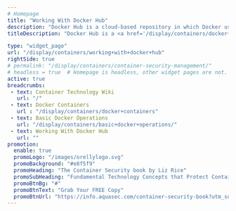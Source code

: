 ```yaml
---
# Homepage
title: "Working With Docker Hub"
description: "Docker Hub is a cloud-based repository in which Docker users and partners create, test, store and distribute container images. Through Docker Hub, a user can access public, open source image repositories, as well as use a space to create their own private repositories, automated build functions, and work groups. This page gathers resources about Docker Hub and how to push and pull container images to and from Docker Hub."
titleDescription: "Docker Hub is a <a href='/display/containers/docker+in+the+cloud> cloud-based</a> repository in which <a href='/display/containers/docker+containers'>Docker</a> users and partners create, test, store and distribute <a href='/display/containers/what+is+a+container+image'>container images</a>. Through Docker Hub, a user can access public, open source <a href='/display/containers/what+is+a+container+image+repository'>image repositories</a>, as well as use a space to create their own private repositories, automated build functions, and work groups. his page gathers resources about Docker Hub and how to push and pull container images to and from Docker Hub." 

type: "widget_page"
url: "/display/containers/working+with+docker+hub" 
rightSide: true 
# permalink: "/display/containers/container-security-management/"
# headless = true  # Homepage is headless, other widget pages are not.
active: true
breadcrumbs:
 - text: Container Technology Wiki
   url: "/"
 - text: Docker Containers
   url : "/display/containers/docker+containers"
 - text: Basic Docker Operations
   url: "/display/containers/basic+docker+operations/"
 - text: Working With Docker Hub
   url: ""
promotion:
  enable: true
  promoLogo: "/images/orellylogo.svg"
  promoBackground: "#e8f5f9"
  promoHeading: "The Container Security book by Liz Rice"
  promoSubHeading: "Fundamental Technology Concepts that Protect Containerized Applications"
  promoBtnBg: "#"
  promoBtnText: "Grab Your FREE Copy"
  promoBtnUrl: "https://info.aquasec.com/container-security-book?utm_source=wiki"
---
```



